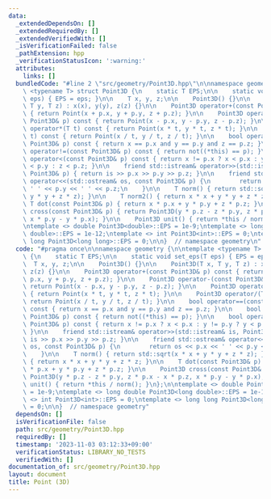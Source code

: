 ```yaml
---
data:
  _extendedDependsOn: []
  _extendedRequiredBy: []
  _extendedVerifiedWith: []
  _isVerificationFailed: false
  _pathExtension: hpp
  _verificationStatusIcon: ':warning:'
  attributes:
    links: []
  bundledCode: "#line 2 \"src/geometry/Point3D.hpp\"\n\nnamespace geometry {\n\ntemplate\
    \ <typename T> struct Point3D {\n    static T EPS;\n\n    static void set_eps(T\
    \ eps) { EPS = eps; }\n\n    T x, y, z;\n\n    Point3D() {}\n\n    Point3D(T x,\
    \ T y, T z) : x(x), y(y), z(z) {}\n\n    Point3D operator+(const Point3D& p) const\
    \ { return Point(x + p.x, y + p.y, z + p.z); }\n\n    Point3D operator-(const\
    \ Point3D& p) const { return Point(x - p.x, y - p.y, z - p.z); }\n\n    Point3D\
    \ operator*(T t) const { return Point(x * t, y * t, z * t); }\n\n    Point3D operator/(T\
    \ t) const { return Point(x / t, y / t, z / t); }\n\n    bool operator==(const\
    \ Point3D& p) const { return x == p.x and y == p.y and z == p.z; }\n\n    bool\
    \ operator!=(const Point3D& p) const { return not((*this) == p); }\n\n    bool\
    \ operator<(const Point3D& p) const { return x != p.x ? x < p.x : y != p.y ? y\
    \ < p.y : z < p.z; }\n\n    friend std::istream& operator>>(std::istream& is,\
    \ Point3D& p) { return is >> p.x >> p.y >> p.z; }\n\n    friend std::ostream&\
    \ operator<<(std::ostream& os, const Point3D& p) {\n        return os << p.x <<\
    \ ' ' << p.y << ' ' << p.z;\n    }\n\n    T norm() { return std::sqrt(x * x +\
    \ y * y + z * z); }\n\n    T norm2() { return x * x + y * y + z * z; }\n\n   \
    \ T dot(const Point3D& p) { return x * p.x + y * p.y + z * p.z; }\n\n    Point3D\
    \ cross(const Point3D& p) { return Point3D(y * p.z - z * p.y, z * p.x - x * p.z,\
    \ x * p.y - y * p.x); }\n\n    Point3D unit() { return *this / norm(); }\n};\n\
    \ntemplate <> double Point3D<double>::EPS = 1e-9;\ntemplate <> long double Point3D<long\
    \ double>::EPS = 1e-12;\ntemplate <> int Point3D<int>::EPS = 0;\ntemplate <> long\
    \ long Point3D<long long>::EPS = 0;\n\n}  // namespace geometry\n"
  code: "#pragma once\n\nnamespace geometry {\n\ntemplate <typename T> struct Point3D\
    \ {\n    static T EPS;\n\n    static void set_eps(T eps) { EPS = eps; }\n\n  \
    \  T x, y, z;\n\n    Point3D() {}\n\n    Point3D(T x, T y, T z) : x(x), y(y),\
    \ z(z) {}\n\n    Point3D operator+(const Point3D& p) const { return Point(x +\
    \ p.x, y + p.y, z + p.z); }\n\n    Point3D operator-(const Point3D& p) const {\
    \ return Point(x - p.x, y - p.y, z - p.z); }\n\n    Point3D operator*(T t) const\
    \ { return Point(x * t, y * t, z * t); }\n\n    Point3D operator/(T t) const {\
    \ return Point(x / t, y / t, z / t); }\n\n    bool operator==(const Point3D& p)\
    \ const { return x == p.x and y == p.y and z == p.z; }\n\n    bool operator!=(const\
    \ Point3D& p) const { return not((*this) == p); }\n\n    bool operator<(const\
    \ Point3D& p) const { return x != p.x ? x < p.x : y != p.y ? y < p.y : z < p.z;\
    \ }\n\n    friend std::istream& operator>>(std::istream& is, Point3D& p) { return\
    \ is >> p.x >> p.y >> p.z; }\n\n    friend std::ostream& operator<<(std::ostream&\
    \ os, const Point3D& p) {\n        return os << p.x << ' ' << p.y << ' ' << p.z;\n\
    \    }\n\n    T norm() { return std::sqrt(x * x + y * y + z * z); }\n\n    T norm2()\
    \ { return x * x + y * y + z * z; }\n\n    T dot(const Point3D& p) { return x\
    \ * p.x + y * p.y + z * p.z; }\n\n    Point3D cross(const Point3D& p) { return\
    \ Point3D(y * p.z - z * p.y, z * p.x - x * p.z, x * p.y - y * p.x); }\n\n    Point3D\
    \ unit() { return *this / norm(); }\n};\n\ntemplate <> double Point3D<double>::EPS\
    \ = 1e-9;\ntemplate <> long double Point3D<long double>::EPS = 1e-12;\ntemplate\
    \ <> int Point3D<int>::EPS = 0;\ntemplate <> long long Point3D<long long>::EPS\
    \ = 0;\n\n}  // namespace geometry"
  dependsOn: []
  isVerificationFile: false
  path: src/geometry/Point3D.hpp
  requiredBy: []
  timestamp: '2023-11-03 03:12:33+09:00'
  verificationStatus: LIBRARY_NO_TESTS
  verifiedWith: []
documentation_of: src/geometry/Point3D.hpp
layout: document
title: Point (3D)
---
```

